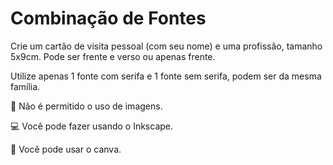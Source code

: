 # Combinação de Fontes

Crie um cartão de visita pessoal (com seu nome) e uma profissão, tamanho 5x9cm. Pode ser frente e verso ou apenas frente. 

Utilize apenas 1 fonte com serifa e 1 fonte sem serifa, podem ser da mesma família.

🚫 Não é permitido o uso de imagens.

💻 Você pode fazer usando o Inkscape.

📱 Você pode usar o canva.